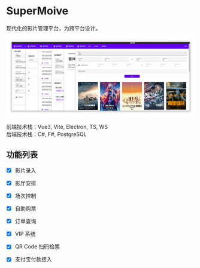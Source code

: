 # SuperMoive

现代化的影片管理平台，为跨平台设计。

<img src="appshot.png"/>

前端技术栈：Vue3, Vite, Electron, TS, WS  
后端技术栈：C#, F#, PostgreSQL

## 功能列表

 - [x] 影片录入
 - [x] 影厅安排
 - [x] 场次控制
 - [x] 自助购票
 - [x] 订单查询
 - [x] VIP 系统
 - [x] QR Code 扫码检票
 - [x] 支付宝付款接入

